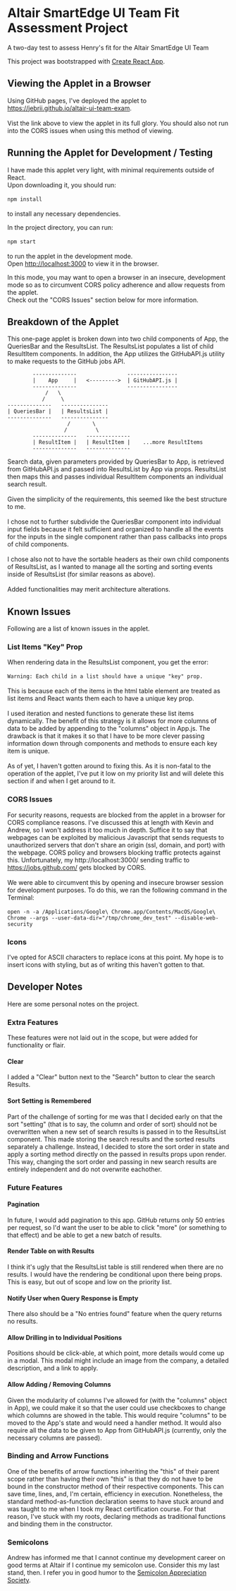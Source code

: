 # Altair SmartEdge UI Team Fit Assessment Project

A two-day test to assess Henry's fit for the Altair SmartEdge UI Team

This project was bootstrapped with [Create React App](https://github.com/facebook/create-react-app).

## Viewing the Applet in a Browser

Using GitHub pages, I've deployed the applet to https://jebrii.github.io/altair-ui-team-exam.
<br><br>
Vist the link above to view the applet in its full glory.
You should also not run into the CORS issues when using this method of viewing.

## Running the Applet for Development / Testing

I have made this applet very light, with minimal requirements outside of React.<br>
Upon downloading it, you should run:
<br><br>
`npm install`
<br><br>
to install any necessary dependencies.

In the project directory, you can run:
<br><br>
`npm start`
<br><br>
to run the applet in the development mode.<br>
Open [http://localhost:3000](http://localhost:3000) to view it in the browser.

In this mode, you may want to open a browser in an insecure, development mode
so as to circumvent CORS policy adherence and allow requests from the applet.<br>
Check out the "CORS Issues" section below for more information.

## Breakdown of the Applet

This one-page applet is broken down into two child components of App, the
QueriesBar and the ResultsList. The ResultsList populates a list of child
ResultItem components. In addition, the App utilizes the GitHubAPI.js utility
to make requests to the GitHub jobs API.

```
        --------------                ----------------
        |    App     |   <--------->  | GitHubAPI.js |
        --------------                ----------------
            /   \  
           /     \
--------------   ---------------
| QueriesBar |   | ResultsList |
--------------   ---------------
                   /       \
                  /         \              
        --------------   --------------
        | ResultItem |   | ResultItem |    ...more ResultItems
        --------------   --------------
```

Search data, given parameters provided by QueriesBar to App, is retrieved from
GitHubAPI.js and passed into ResultsList by App via props. ResultsList then maps
this and passes individual ResultItem components an individual search result.
<br><br>
Given the simplicity of the requirements, this seemed like the best structure to me. <br><br>
I chose not to further subdivide the QueriesBar component into individual input
fields because it felt sufficient and organized to handle all the events for the
inputs in the single component rather than pass callbacks into props of child
components.
<br><br>
I chose also not to have the sortable headers as their own child components of
ResultsList, as I wanted to manage all the sorting and sorting events inside of
ResultsList (for similar reasons as above).
<br><br>
Added functionalities may merit architecture alterations.

## Known Issues

Following are a list of known issues in the applet.

### List Items "Key" Prop

When rendering data in the ResultsList component, you get the error:
<br><br>
`Warning: Each child in a list should have a unique "key" prop.`
<br><br>
This is because each of the items in the html table element are treated as list
items and React wants them each to have a unique key prop.
<br><br>
I used iteration and nested functions to generate these list items dynamically.
The benefit of this strategy is it allows for more columns of data to be added by
appending to the "columns" object in App.js. The drawback is that it makes it so
that I have to be more clever passing information down through components and methods
to ensure each key item is unique.
<br><br>
As of yet, I haven't gotten around to fixing this. As it is non-fatal to the operation
of the applet, I've put it low on my priority list and will delete this section
if and when I get around to it.

### CORS Issues

For security reasons, requests are blocked from the applet in a browser for CORS
compliance reasons. I've discussed this at length with Kevin and Andrew, so I won't
address it too much in depth. Suffice it to say that webpages can be exploited by
malicious Javascript that sends requests to unauthorized servers that don't share
an origin (ssl, domain, and port) with the webpage. CORS policy and browsers blocking
traffic protects against this. Unfortunately, my http://localhost:3000/ sending
traffic to https://jobs.github.com/ gets blocked by CORS.
<br><br>
We were able to circumvent this by opening and insecure browser session for development
purposes. To do this, we ran the following command in the Terminal:
<br><br>
`open -n -a /Applications/Google\ Chrome.app/Contents/MacOS/Google\ Chrome --args --user-data-dir="/tmp/chrome_dev_test" --disable-web-security`

### Icons

I've opted for ASCII characters to replace icons at this point. My hope is to
insert icons with styling, but as of writing this haven't gotten to that.

## Developer Notes

Here are some personal notes on the project.

### Extra Features

These features were not laid out in the scope, but were added for functionality
or flair.

#### Clear

I added a "Clear" button next to the "Search" button to clear the search Results.

#### Sort Setting is Remembered

Part of the challenge of sorting for me was that I decided early on that the sort
"setting" (that is to say, the column and order of sort) should not be overwritten
when a new set of search results is passed in to the ResultsList component. This
made storing the search results and the sorted results separately a challenge. Instead,
I decided to store the sort order in state and apply a sorting method directly on
the passed in results props upon render. This way, changing the sort order and
passing in new search results are entirely independent and do not overwrite eachother.

### Future Features

#### Pagination

In future, I would add pagination to this app. GitHub returns only 50 entries per request, so I'd want the user to be able to click "more" (or something
to that effect) and be able to get a new batch of results.

#### Render Table on with Results

I think it's ugly that the ResultsList table is still rendered when there are no
results. I would have the rendering be conditional upon there being props. This is easy, but out of scope and low on the priority list.

#### Notify User when Query Response is Empty

There also should be a "No entries found" feature when the query returns no results.

#### Allow Drilling in to Individual Positions

Positions should be click-able, at which point, more details would come up in
a modal. This modal might include an image from the company, a detailed description,
and a link to apply.

#### Allow Adding / Removing Columns

Given the modularity of columns I've allowed for (with the "columns" object in App),
we could make it so that the user could use checkboxes to change which columns are
showed in the table. This would require "columns" to be moved to the App's state
and would need a handler method. It would also require all the data to be given to
App from GitHubAPI.js (currently, only the necessary columns are passed).

### Binding and Arrow Functions

One of the benefits of arrow functions inheriting the "this" of their parent scope
rather than having their own "this" is that they do not have to be bound in the
constructor method of their respective components. This can save time, lines, and,
I'm certain, efficiency in execution. Nonetheless, the standard method-as-function
declaration seems to have stuck around and was taught to me when I took my React
certification course. For that reason, I've stuck with my roots, declaring methods
as traditional functions and binding them in the constructor.

### Semicolons

Andrew has informed me that I cannot continue my development career on good terms at
Altair if I continue my semicolon use. Consider this my last stand, then. I refer
you in good humor to the [Semicolon Appreciation Society](http://semicolonappreciationsociety.com/).
